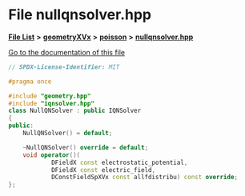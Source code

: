 

# File nullqnsolver.hpp

[**File List**](files.md) **>** [**geometryXVx**](dir_e51b496b46dd687775e46e0826614574.md) **>** [**poisson**](dir_d78fdb6d05340e24a2e187de33ea09a4.md) **>** [**nullqnsolver.hpp**](geometryXVx_2poisson_2nullqnsolver_8hpp.md)

[Go to the documentation of this file](geometryXVx_2poisson_2nullqnsolver_8hpp.md)


```C++
// SPDX-License-Identifier: MIT

#pragma once

#include "geometry.hpp"
#include "iqnsolver.hpp"
class NullQNSolver : public IQNSolver
{
public:
    NullQNSolver() = default;

    ~NullQNSolver() override = default;
    void operator()(
            DFieldX const electrostatic_potential,
            DFieldX const electric_field,
            DConstFieldSpXVx const allfdistribu) const override;
};
```


